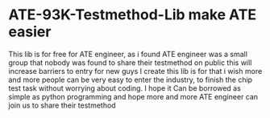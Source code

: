 # ATE-93K-Testmethod-Lib make ATE easier
This lib is for free for ATE engineer, as i found  ATE engineer was a small group that nobody was found to share their testmethod on public
this will increase barriers to entry for new guys
I create this lib is for that i wish more and more people can be very easy to enter the industry, to finish the chip test task without worrying about coding.
I hope it Can be borrowed as simple as python programming and hope more and more ATE engineer can join us to share their testmethod
